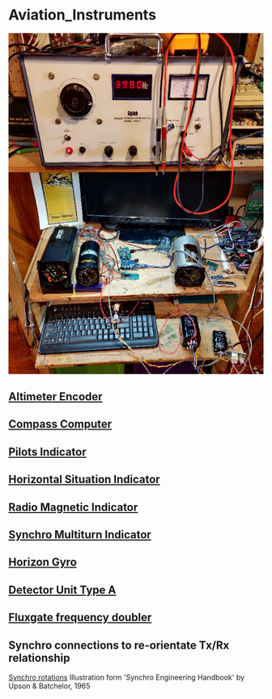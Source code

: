 # Aviation_Instruments

![testbench-view.jpg](./images/testbench-view.jpg)

## [Altimeter Encoder](./Aviation_Altimeter_Encoder/readme.md)

## [Compass Computer](Compass_Computer_Mk3.md)

## [Pilots Indicator](Sperry_Indicator.md)

## [Horizontal Situation Indicator](HSI_WL332.md)

## [Radio Magnetic Indicator](RMI_PW404.md)

## [Synchro Multiturn Indicator](SMI_SF101.md)

## [Horizon Gyro](Sperry_MK3.md)

## [Detector Unit Type A](DetectorUnit_TypeA.md)

## [Fluxgate frequency doubler](400hz-frequency-doubler.md)

## Synchro connections to re-orientate Tx/Rx relationship
[Synchro rotations](./images/rotations.png)
Illustration form 'Synchro Engineering Handbook' by Upson & Batchelor, 1965
